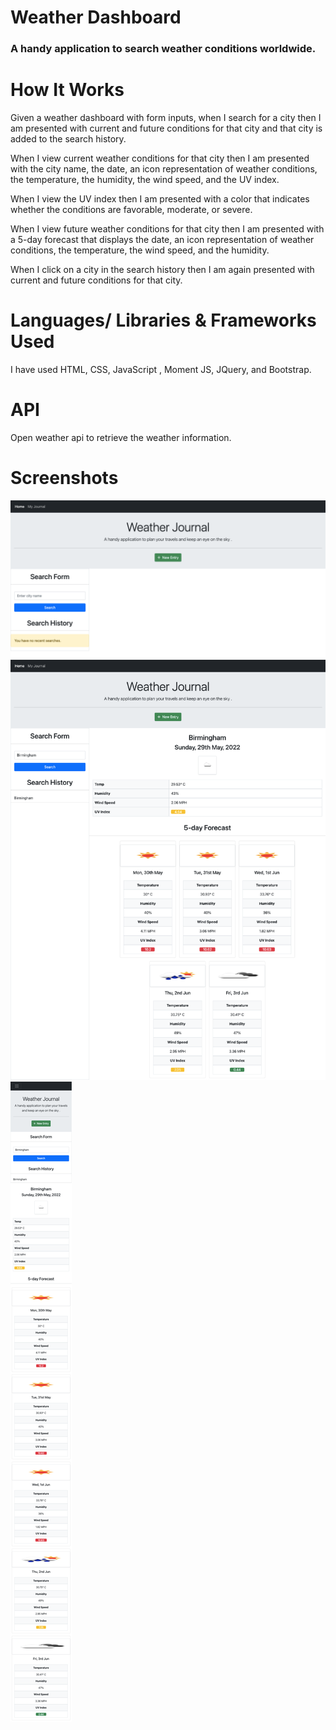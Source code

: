 # Weather Dashboard

### A handy application to search weather conditions worldwide.

# How It Works

Given a weather dashboard with form inputs,
when I search for a city
then I am presented with current and future conditions for that city and that city is added to the search history.

When I view current weather conditions for that city
then I am presented with the city name, the date, an icon representation of weather conditions, the temperature, the humidity, the wind speed, and the UV index.

When I view the UV index
then I am presented with a color that indicates whether the conditions are favorable, moderate, or severe.

When I view future weather conditions for that city
then I am presented with a 5-day forecast that displays the date, an icon representation of weather conditions, the temperature, the wind speed, and the humidity.

When I click on a city in the search history
then I am again presented with current and future conditions for that city.

# Languages/ Libraries & Frameworks Used

I have used HTML, CSS, JavaScript , Moment JS, JQuery, and Bootstrap.

# API

Open weather api to retrieve the weather information.

# Screenshots

![desktop-screenshot](./assets/screenshots/startweather.png)
![desktop-screenshot](./assets/screenshots/weathersearch.png)
![mobile-screenshot](./assets/screenshots/mobileweather.png)
